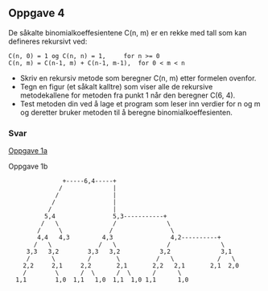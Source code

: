 ## Oppgave 4

De såkalte binomialkoeffesientene C(n, m) er en rekke med tall som kan defineres rekursivt ved:

    C(n, 0) = 1 og C(n, n) = 1, 	for n >= 0
    C(n, m) = C(n-1, m) + C(n-1, m-1), 	for 0 < m < n

- Skriv en rekursiv metode som beregner C(n, m) etter formelen ovenfor. 
- Tegn en figur (et såkalt kalltre) som viser alle de rekursive metodekallene for metoden fra punkt 1 når den beregner C(6, 4). 
- Test metoden din ved å lage et program som leser inn verdier for n og m og deretter bruker metoden til å beregne binomialkoeffesienten.

### Svar

[Oppgave 1a](src/BinomialKoeffesient.java)

Oppgave 1b

                   +-----6,4-----+ 
                  /              |
                 /               | 
                /                | 
               /                 | 
              5,4                5,3-----------+
             /   \               /              \
            /     \             /                \
            4,4   4,3         4,3                4,2----------+
           /   \             /   \              /              \
         3,3   3,2        3,3   3,2           3,2              3,1
         /      \         /       \          /   \            /   \
        2,2     2,1     2,2       2,1       2,2   2,1       2,1  2,0
        /        \      /  \      /  \      /      \
      1,1        1,0  1,1   1,0  1,1  1,0 1,1      1,0